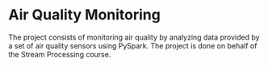 # Air Quality Monitoring
The project consists of monitoring air quality by analyzing data provided by a set of air quality sensors using PySpark. The project is done on behalf of the Stream Processing course.
